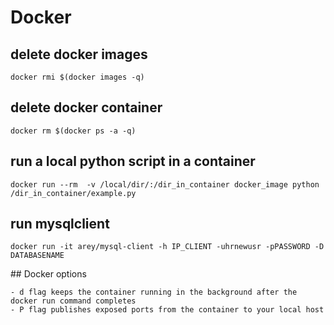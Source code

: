 # Docker

## delete docker images
	docker rmi $(docker images -q)

## delete docker container 
	docker rm $(docker ps -a -q)

## run a local python script in a container
	docker run --rm  -v /local/dir/:/dir_in_container docker_image python /dir_in_container/example.py

## run mysqlclient
	docker run -it arey/mysql-client -h IP_CLIENT -uhrnewusr -pPASSWORD -D DATABASENAME


## Docker options

	- d flag keeps the container running in the background after the docker run command completes 
	- P flag publishes exposed ports from the container to your local host


